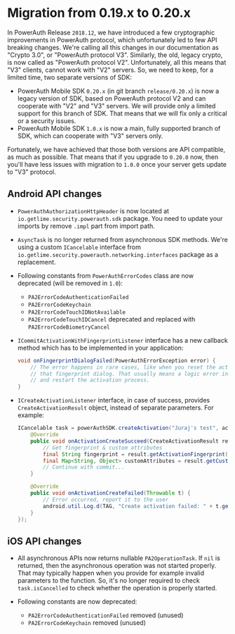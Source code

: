 # Migration from 0.19.x to 0.20.x

In PowerAuth Release `2018.12`, we have introduced a few cryptographic improvements in PowerAuth protocol, which unfortunately led to few API breaking changes. We're calling all this changes in our documentation as "Crypto 3.0", or "PowerAuth protocol V3". Similarly, the old, legacy crypto, is now called as "PowerAuth protocol V2". Unfortunately, all this means that "V3" clients, cannot work with "V2" servers. So, we need to keep, for a limited time, two separate versions of SDK:

- PowerAuth Mobile SDK `0.20.x` (in git branch `release/0.20.x`) is now a legacy version of SDK, based on PowerAuth protocol V2 and can cooperate with "V2" and "V3" servers. We will provide only a limited support for this branch of SDK. That means that we will fix only a critical or a security issues.
- PowerAuth Mobile SDK `1.0.x` is now a main, fully supported branch of SDK, which can cooperate with "V3" servers only.

Fortunately, we have achieved that those both versions are API compatible, as much as possible. That means that if you upgrade to `0.20.0` now, then you'll have less issues with migration to `1.0.0` once your server gets update to "V3" protocol. 

## Android API changes

- `PowerAuthAuthorizationHttpHeader` is now located at `io.getlime.security.powerauth.sdk` package. You need to update your imports by remove `.impl` part from import path.

- `AsyncTask` is no longer returned from asynchronous SDK methods. We're using a custom `ICancelable` interface from `io.getlime.security.powerauth.networking.interfaces` package as a replacement.

- Following constants from `PowerAuthErrorCodes` class are now deprecated (will be removed in `1.0`): 
  - `PA2ErrorCodeAuthenticationFailed`
  - `PA2ErrorCodeKeychain`
  - `PA2ErrorCodeTouchIDNotAvailable` 
  - `PA2ErrorCodeTouchIDCancel` deprecated and replaced with `PA2ErrorCodeBiometryCancel`
  
- `ICommitActivationWithFingerprintListener` interface has a new callback method which has to be implemented in your application:
  ```java
  void onFingerprintDialogFailed(PowerAuthErrorException error) {
      // The error happens in rare cases, like when you reset the activation during a wait for user's interaction with 
      // that fingerprint dialog. That usually means a logic error in your application, so you should print that error
      // and restart the activation process.
  }
  ```

- `ICreateActivationListener` interface, in case of success, provides `CreateActivationResult` object, instead of separate parameters. For example:
  ```java
  ICancelable task = powerAuthSDK.createActivation("Juraj's test", activationCode, new ICreateActivationListener() {
      @Override
      public void onActivationCreateSucceed(CreateActivationResult result) {
          // Get fingerprint & custom attributes
          final String fingerprint = result.getActivationFingerprint();
          final Map<String, Object> customAttributes = result.getCustomActivationAttributes();
          // Continue with commit...
      }

      @Override
      public void onActivationCreateFailed(Throwable t) {
          // Error occurred, report it to the user
          android.util.Log.d(TAG, "Create activation failed: " + t.getLocalizedMessage());
      }
  });
  ```
  

## iOS API changes

- All asynchronous APIs now returns nullable `PA2OperationTask`. If `nil` is returned, then the asynchronous operation was not started properly. That may typically happen when you provide for example invalid parameters to the function. So, it's no longer required to check `task.isCancelled` to check whether the operation is properly started.

- Following constants are now deprecated:
  - `PA2ErrorCodeAuthenticationFailed` removed (unused)
  - `PA2ErrorCodeKeychain` removed (unused)